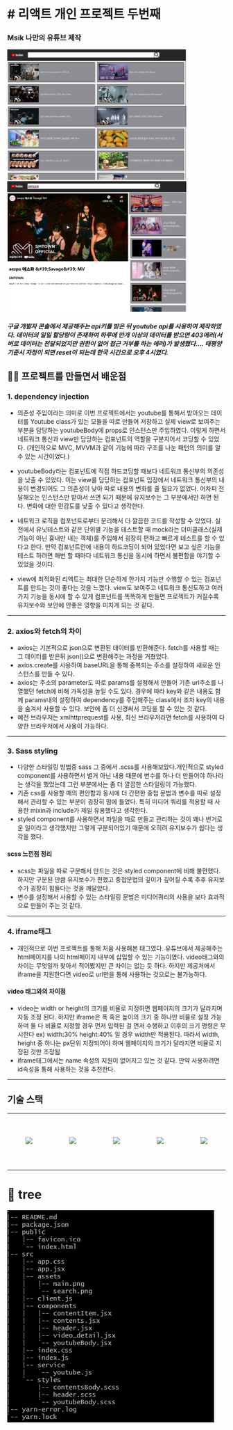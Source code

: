 <h1># 리액트 개인 프로젝트 두번째</h1>
<h3>Msik 나만의 유튜브 제작</h3>

<img src="./src/assets/main.png" style="height: 300px"/>
<img src="./src/assets/search.png" style="height: 300px"/>

##### 구글 개발자 콘솔에서 제공해주는 api키를 받은 뒤 youtube api를 사용하여 제작하였다. 데이터의 일일 할당량이 존재하여 하루에 만개 이상의 데이터를 받으면 403에러(서버로 데이터는 전달되었지만 권한이 없어 접근 거부를 하는 에러)가 발생했다.... 태평양 기준시 자정이 되면 reset이 되는데 한국 시간으로 오후 4시였다.

## 🙋‍♀️ 프로젝트를 만들면서 배운점

### 1. dependency injection

- 의존성 주입이라는 의미로 이번 프로젝트에서는 youtube를 통해서 받아오는 데이터를 Youtube class가 있는 모듈을 따로 만들어 저장하고 실제 view로 보여주는 부분을 담당하는 youtubeBody에 props로 인스턴스만 주입하였다. 이렇게 하면서 네트워크 통신과 view만 담당하는 컴포넌트의 역할을 구분지어서 코딩할 수 있었다.
  (개인적으로 MVC, MVVM과 같이 기능에 따라 구조를 나눈 패턴의 의미를 알 수 있는 시간이었다.)

- youtubeBody라는 컴포넌트에 직접 하드코딩할 때보다 네트워크 통신부의 의존성을 낮출 수 있었다. 이는 view를 담당하는 컴포넌트 입장에서 네트워크 통신부의 내용이 변경되어도 그 의존성이 낮아 따로 내용의 변화를 줄 필요가 없었다. 어차피 전달해오는 인스턴스만 받아서 쓰면 되기 때문에 유지보수는 그 부분에서만 하면 된다. 변화에 대한 민감도를 낮출 수 있다고 생각한다.

- 네트워크 로직을 컴포넌트로부터 분리해서 더 깔끔한 코드를 작성할 수 있었다. 실전에서 유닛테스트와 같은 단위별 기능을 테스트할 때 mock라는 더미클래스(실제 기능이 아닌 흉내만 내는 객체)를 주입해서 굉장히 편하고 빠르게 테스트를 할 수 있다고 한다. 만약 컴포넌트안에 내용이 하드코딩이 되어 있었다면 보고 싶은 기능을 테스트 하려면 매번 할 때마다 네트워크 통신을 동시에 하면서 불편함을 야기할 수 있었을 것이다.

- view에 최적화된 리액트는 최대한 단순하게 한가지 기능만 수행할 수 있는 컴포넌트를 만드는 것이 좋다는 것을 느꼈다. view도 보여주고 네트워크 통신도하고 여러가지 기능을 동시에 할 수 있게 컴포넌트를 똑똑하게 만들면 프로젝트가 커질수록 유지보수와 보안에 안좋은 영향을 미치게 되는 것 같다.

---

### 2. axios와 fetch의 차이

- axios는 기본적으로 json으로 변환된 데이터를 반환해준다. fetch를 사용할 때는 그 데이터를 받은뒤 json()으로 변환해주는 과정을 거쳤었다.
- axios.create를 사용하여 baseURL을 통해 중복되는 주소를 설정하여 새로운 인스턴스를 만들 수 있다.
- axios는 주소의 parameter도 따로 params를 설정해서 만들어 기존 url주소를 나열했던 fetch에 비해 가독성을 높일 수도 있다. 경우에 따라 key와 같은 내용도 함께 params내의 설정하여 dependency를 주입해주는 class에서 조차 key의 내용을 숨겨서 사용할 수 있다.
  보안에 좀 더 신경써서 코딩을 할 수 있는 것 같다.
- 예전 브라우저는 xmlhttprequest를 사용, 최신 브라우저라면 fetch를 사용하여 다양한 브라우저에서 사용이 가능하다.

---

### 3. Sass styling

- 다양한 스타일링 방법중 sass 그 중에서 .scss를 사용해보았다.개인적으로 styled component를 사용하면서 별거 아닌 내용 때문에 변수를 하나 더 만들어야 하나라는 생각을 했었는데 그런 부분에서는 좀 더 깔끔한 스타일링이 가능했다.
- 기존 css를 사용할 때의 편안함과 동시에 더 간편한 중첩 문법과 변수를 따로 설정해서 관리할 수 있는 부분이 굉장히 맘에 들었다.
  특히 미디어 쿼리를 적용할 때 사용한 mixin과 include가 제일 유용했다고 생각한다.
- styled component를 사용하면서 파일을 따로 만들고 관리하는 것이 꽤나 번거로운 일이라고 생각했지만 그렇게 구분되어있기 때문에 오히려 유지보수가 쉽다는 생각을 했다.

#### scss 느낀점 정리

- scss는 파일을 따로 구분해서 만드는 것은 styled component에 비해 불편했다. 하지만 구분된 만큼 유지보수가 편했고 중첩문법의 깊이가 깊어질 수록 추후 유지보수가 굉장히 힘들다는 것을 깨달았다.
- 변수를 설정해서 사용할 수 있는 스타일링 문법은 미디어쿼리의 사용을 보다 효과적으로 만들어 주는 것 같다.

---

### 4. iframe태그

- 개인적으로 이번 프로젝트를 통해 처음 사용해본 태그였다. 유튜브에서 제공해주는 html페이지를 나의 html페이지 내부에 삽입할 수 있는 기능이였다. video태그와의 차이는 무엇일까 찾아서 적어봤지만 큰 차이는 없는 듯 하다. 하지만 제공처에서 iframe을 지원한다면 video로 url만을 통해 사용하는 것으로는 불가능하다.

#### video 태그와의 차이점

- video는 width or height의 크기를 비율로 지정하면 웹페이지의 크기가 달라지며 자동 조정 된다. 하지만 iframe은 폭 혹은 높이의 크기 중 하나만 비율로 설정 가능하며 둘 다 비율로 지정할 경우 먼저 입력된 걸 먼저 수행하고 이후의 크기 명령은 무시한다
  ex) width:30% height:40% 일 경우 width만 적용된다.
  따라서 width, height 중 하나는 px단위 지정되어야 하며 웹페이지의 크기가 달라지면 비율로 지정된 것만 조정됨
- iframe태그에서는 name 속성의 지원이 없어지고 있는 것 같다. 만약 사용하려면 id속성을 통해 사용하는 것을 추천한다.

---

## 기술 스택

<table>
  <tr height="130px">
    <td align="center" width="130px">
      <img src="https://cdn.svgporn.com/logos/react.svg"/></a>
    </td>
    <td align="center" width="130px">
      <img src="https://cdn.svgporn.com/logos/prettier.svg"/></a>
    </td>
    <td align="center" width="130px">
      <img src="https://cdn.svgporn.com/logos/eslint.svg"/></a>
    </td>
    <td align="center" width="130px">
      <img src="https://cdn.svgporn.com/logos/axios.svg"/></a>
    </td>
    <td align="center" width="130px">
      <img src="https://cdn.svgporn.com/logos/sass.svg"/></a>
    </td>
  </tr>
</table>

# 📁 tree

<img src="./src/assets/file-structure.png">
